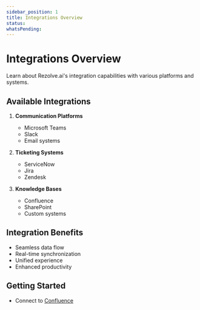 ```yaml
---
sidebar_position: 1
title: Integrations Overview
status: 
whatsPending: 
---
```


# Integrations Overview

Learn about Rezolve.ai's integration capabilities with various platforms and systems.

## Available Integrations

1. **Communication Platforms**
   - Microsoft Teams
   - Slack
   - Email systems

2. **Ticketing Systems**
   - ServiceNow
   - Jira
   - Zendesk

3. **Knowledge Bases**
   - Confluence
   - SharePoint
   - Custom systems

## Integration Benefits

- Seamless data flow
- Real-time synchronization
- Unified experience
- Enhanced productivity

## Getting Started

- Connect to [Confluence](../knowledge/confluence.md)

